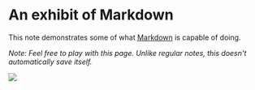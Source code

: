 # An exhibit of Markdown

This note demonstrates some of what [Markdown][1] is capable of doing.

*Note: Feel free to play with this page. Unlike regular notes, this doesn't automatically save itself.*

![](images/markdown_editor.png)

[1]: http://daringfireball.net/projects/markdown/
